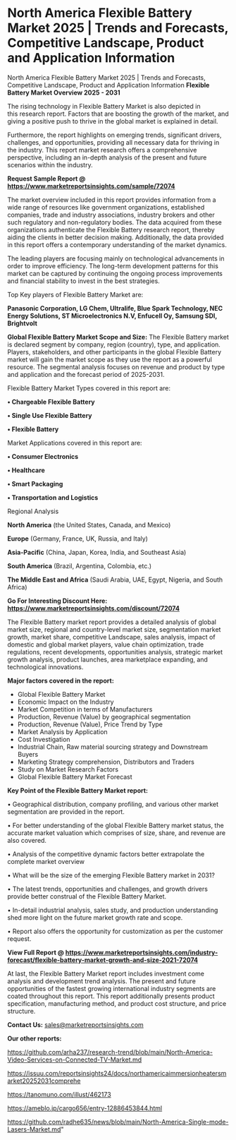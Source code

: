 # North America Flexible Battery Market 2025 | Trends and Forecasts, Competitive Landscape, Product and Application Information
 North America Flexible Battery Market 2025 | Trends and Forecasts, Competitive Landscape, Product and Application Information
<Strong> Flexible Battery Market Overview 2025 - 2031</strong>

The rising technology in Flexible Battery Market is also depicted in this research report. Factors that are boosting the growth of the market, and giving a positive push to thrive in the global market is explained in detail.

Furthermore, the report highlights on emerging trends, significant drivers, challenges, and opportunities, providing all necessary data for thriving in the industry. This report market research offers a comprehensive perspective, including an in-depth analysis of the present and future scenarios within the industry.

<strong>Request Sample Report @ <a href=https://www.marketreportsinsights.com/sample/72074>https://www.marketreportsinsights.com/sample/72074</a></strong>

The market overview included in this report provides information from a wide range of resources like government organizations, established companies, trade and industry associations, industry brokers and other such regulatory and non-regulatory bodies. The data acquired from these organizations authenticate the Flexible Battery research report, thereby aiding the clients in better decision making. Additionally, the data provided in this report offers a contemporary understanding of the market dynamics.

The leading players are focusing mainly on technological advancements in order to improve efficiency. The long-term development patterns for this market can be captured by continuing the ongoing process improvements and financial stability to invest in the best strategies.

Top Key players of Flexible Battery Market are:

<strong>Panasonic Corporation, LG Chem, Ultralife, Blue Spark Technology, NEC Energy Solutions, ST Microelectronics N.V, Enfucell Oy, Samsung SDI, Brightvolt</strong>

<strong><b>Global Flexible Battery Market Scope and Size:</b></strong>
The Flexible Battery market is declared segment by company, region (country), type, and application. Players, stakeholders, and other participants in the global Flexible Battery market will gain the market scope as they use the report as a powerful resource. The segmental analysis focuses on revenue and product by type and application and the forecast period of 2025-2031.

Flexible Battery Market Types covered in this report are:

<strong>• Chargeable Flexible Battery

• Single Use Flexible Battery

• Flexible Battery</strong>

Market Applications covered in this report are:

<strong>• Consumer Electronics

• Healthcare

• Smart Packaging

• Transportation and Logistics</strong> 

Regional Analysis

<strong>North America</strong> (the United States, Canada, and Mexico)

<strong>Europe</strong> (Germany, France, UK, Russia, and Italy)

<strong>Asia-Pacific</strong> (China, Japan, Korea, India, and Southeast Asia)

<strong>South America</strong> (Brazil, Argentina, Colombia, etc.)

<strong>The Middle East and Africa</strong> (Saudi Arabia, UAE, Egypt, Nigeria, and South Africa)

<strong>Go For Interesting Discount Here: <a href=https://www.marketreportsinsights.com/discount/72074>https://www.marketreportsinsights.com/discount/72074</a></strong>

The Flexible Battery market report provides a detailed analysis of global market size, regional and country-level market size, segmentation market growth, market share, competitive Landscape, sales analysis, impact of domestic and global market players, value chain optimization, trade regulations, recent developments, opportunities analysis, strategic market growth analysis, product launches, area marketplace expanding, and technological innovations.

<strong><b>Major factors covered in the report:</b></strong>
<ul>
  <li>Global Flexible Battery Market </li>
  <li>Economic Impact on the Industry</li>
  <li>Market Competition in terms of Manufacturers</li>
  <li>Production, Revenue (Value) by geographical segmentation</li>
  <li>Production, Revenue (Value), Price Trend by Type</li>
  <li>Market Analysis by Application</li>
  <li>Cost Investigation</li>
  <li>Industrial Chain, Raw material sourcing strategy and Downstream Buyers</li>
  <li>Marketing Strategy comprehension, Distributors and Traders</li>
  <li>Study on Market Research Factors</li>
  <li>Global Flexible Battery Market Forecast</li>
</ul>

<strong><b>Key Point of the Flexible Battery Market report:</b></strong>

• Geographical distribution, company profiling, and various other market segmentation are provided in the report.

• For better understanding of the global Flexible Battery market status, the accurate market valuation which comprises of size, share, and revenue are also covered.

• Analysis of the competitive dynamic factors better extrapolate the complete market overview

• What will be the size of the emerging Flexible Battery market in 2031?

• The latest trends, opportunities and challenges, and growth drivers provide better construal of the Flexible Battery Market.

• In-detail industrial analysis, sales study, and production understanding shed more light on the future market growth rate and scope.

• Report also offers the opportunity for customization as per the customer request.

<strong><b>View Full Report @ <a href=https://www.marketreportsinsights.com/industry-forecast/flexible-battery-market-growth-and-size-2021-72074>https://www.marketreportsinsights.com/industry-forecast/flexible-battery-market-growth-and-size-2021-72074</a></b></strong>


At last, the Flexible Battery Market report includes investment come analysis and development trend analysis. The present and future opportunities of the fastest growing international industry segments are coated throughout this report. This report additionally presents product specification, manufacturing method, and product cost structure, and price structure.

<strong>Contact Us:</strong>
sales@marketreportsinsights.com

<strong>Our other reports:</strong>

<a href=https://github.com/arha237/research-trend/blob/main/North-America-Video-Services-on-Connected-TV-Market.md>https://github.com/arha237/research-trend/blob/main/North-America-Video-Services-on-Connected-TV-Market.md</a>

<a href=https://issuu.com/reportsinsights24/docs/northamericaimmersionheatersmarket20252031comprehe>https://issuu.com/reportsinsights24/docs/northamericaimmersionheatersmarket20252031comprehe</a>

<a href=https://tanomuno.com/illust/462173>https://tanomuno.com/illust/462173</a>

<a href=https://ameblo.jp/cargo656/entry-12886453844.html>https://ameblo.jp/cargo656/entry-12886453844.html</a>

<a href=https://github.com/radhe635/news/blob/main/North-America-Single-mode-Lasers-Market.md>https://github.com/radhe635/news/blob/main/North-America-Single-mode-Lasers-Market.md</a>"
